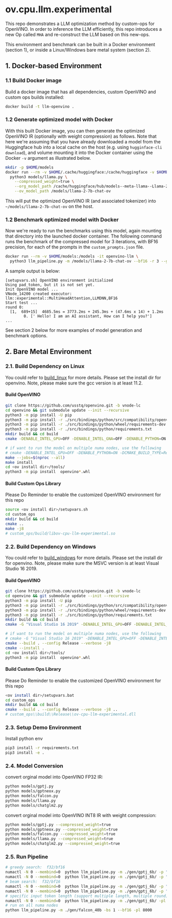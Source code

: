 # ov.cpu.llm.experimental
This repo demonstrates a LLM optimization method by custom-ops for OpenVINO. In order to inference the LLM efficiently, this repo introduces a new Op called `MHA` and re-construct the LLM based on this new-ops.

This environment and benchmark can be built in a Docker environment (section 1), or inside a Linux/Windows bare metal system (section 2).

## 1. Docker-based Environment

### 1.1 Build Docker image

Build a docker image that has all dependencies, custom OpenVINO and custom ops builds installed:

```bash
docker build -t llm-openvino .
```

### 1.2 Generate optimized model with Docker

With this built Docker image, you can then generate the optimized OpenVINO IR (optionally with weight compression) as follows. Note that here we're assuming that you have already downloaded a model from the Huggingface hub into a local cache on the host (e.g. using `hugginface-cli download`), and volume mounting it into the Docker container using the Docker `-v` argument as illustrated below.

```bash
mkdir -p $HOME/models
docker run --rm -v $HOME/.cache/huggingface:/cache/huggingface -v $HOME/models:/models -it openvino-llm \
  python3 models/llama.py \
    --compressed_weight=true \
    --org_model_path /cache/huggingface/hub/models--meta-llama--Llama-2-7b-chat-hf/snapshots/08751db2aca9bf2f7f80d2e516117a53d7450235 \
    --ov_model_path /models/llama-2-7b-chat-ov
```

This will put the optimized OpenVINO IR (and associated tokenizer) into `~/models/llama-2-7b-chat-ov` on the host. 

### 1.2 Benchmark optimized model with Docker

Now we're ready to run the benchmarks using this model, again mounting that directory into the launched docker container. The following command runs the benchmark of the compressed model for 3 iterations, with BF16 precision, for each of the prompts in the `custom_prompts.json` file. 

```bash
docker run --rm -v $HOME/models:/models -it openvino-llm \
  python3 llm_pipeline.py -m /models/llama-2-7b-chat-ov --bf16 -r 3 --greedy --prompts custom_prompts.json
```

A sample output is below:
```
[setupvars.sh] OpenVINO environment initialized
Using pad_token, but it is not set yet.
Init OpenVINO model ...
VNode_14200 created executor: llm::experimental::MultiHeadAttention,LLMDNN,BF16
Start test ...
round 0:
  [1,  689+15]  4685.5ms = 3773.2ms + 245.3ms + (47.6ms x 14) + 1.2ms
        0. [' Hello! I am an AI assistant, How can I help you?']
...
```

See section 2 below for more examples of model generation and benchmark options.

## 2. Bare Metal Environment

### 2.1. Build Dependency on Linux
You could refer to [build_linux](https://github.com/openvinotoolkit/openvino/blob/master/docs/dev/build_linux.md) for more details. Please set the install dir for openvino. Note, please make sure the gcc version is at least 11.2.

#### Build OpenVINO
```bash
git clone https://github.com/usstq/openvino.git -b vnode-lc
cd openvino && git submodule update --init --recursive 
python3 -m pip install -U pip 
python3 -m pip install -r ./src/bindings/python/src/compatibility/openvino/requirements-dev.txt
python3 -m pip install -r ./src/bindings/python/wheel/requirements-dev.txt
python3 -m pip install -r ./src/bindings/python/requirements.txt
mkdir build && cd build
cmake -DENABLE_INTEL_GPU=OFF -DENABLE_INTEL_GNA=OFF -DENABLE_PYTHON=ON -DCMAKE_BUILD_TYPE=Release -DCMAKE_INSTALL_PREFIX=<ov install dir> ..

# if want to run the model on multiple numa nodes, use the following
# cmake -DENABLE_INTEL_GPU=OFF -DENABLE_PYTHON=ON -DCMAKE_BUILD_TYPE=Release -DTHREADING=OMP -DCMAKE_INSTALL_PREFIX=<ov install dir> ..
make --jobs=$(nproc --all)
make install
cd <ov install dir>/tools/
python3 -m pip install  openvino*.whl

```
#### Build Custom Ops Library
Please Do Reminder to enable the customized OpenVINO environment for this repo
```bash
source <ov install dir>/setupvars.sh
cd custom_ops
mkdir build && cd build
cmake ..
make -j8
# custom_ops/build/libov-cpu-llm-experimental.so
```

### 2.2. Build Dependency on Windows
You could refer to [build_windows](https://github.com/openvinotoolkit/openvino/blob/master/docs/dev/build_windows.md) for more details. Please set the install dir for openvino. Note, please make sure the MSVC version is at least Visual Studio 16 2019.

#### Build OpenVINO
```bash
git clone https://github.com/usstq/openvino.git -b vnode-lc
cd openvino && git submodule update --init --recursive
python3 -m pip install -U pip
python3 -m pip install -r ./src/bindings/python/src/compatibility/openvino/requirements-dev.txt
python3 -m pip install -r ./src/bindings/python/wheel/requirements-dev.txt
python3 -m pip install -r ./src/bindings/python/requirements.txt
mkdir build && cd build
cmake -G "Visual Studio 16 2019" -DENABLE_INTEL_GPU=OFF -DENABLE_INTEL_GNA=OFF -DENABLE_PYTHON=ON -DCMAKE_BUILD_TYPE=Release -DCMAKE_INSTALL_PREFIX=<ov install dir> ..

# if want to run the model on multiple numa nodes, use the following
# cmake -G "Visual Studio 16 2019" -DENABLE_INTEL_GPU=OFF -DENABLE_INTEL_GNA=OFF -DENABLE_PYTHON=ON -DCMAKE_BUILD_TYPE=Release -DTHREADING=OMP -DCMAKE_INSTALL_PREFIX=<ov install dir> ..
cmake --build . --config Release --verbose -j8
cmake --install .
cd <ov install dir>/tools/
python3 -m pip install  openvino*.whl
```
#### Build Custom Ops Library
Please Do Reminder to enable the customized OpenVINO environment for this repo
```bash
<ov install dir>/setupvars.bat
cd custom_ops
mkdir build && cd build
cmake --build . --config Release --verbose -j8 ..
# custom_ops\\build\\Release\\ov-cpu-llm-experimental.dll
```

### 2.3. Setup Demo Environment
Install python env
```bash
pip3 install -r requirements.txt
pip3 install -e .
```

### 2.4. Model Conversion
convert orginal model into OpenVINO FP32 IR:

```bash
python models/gptj.py
python models/gptneox.py
python models/falcon.py
python models/llama.py
python models/chatglm2.py
```
convert orginal model into OpenVINO INT8 IR with weight compression:
```bash
python models/gptj.py --compressed_weight=true
python models/gptneox.py --compressed_weight=true
python models/falcon.py --compressed_weight=true
python models/llama.py --compressed_weight=true
python models/chatglm2.py --compressed_weight=true
```

### 2.5. Run Pipeline

```bash
# greedy search:  f32/bf16 
numactl -N 0 --membind=0  python llm_pipeline.py -m ./gen/gptj_6b/ -p "What's Oxygen?" -r 3 --greedy
numactl -N 0 --membind=0  python llm_pipeline.py -m ./gen/gptj_6b/ -p "What's Oxygen?" -r 3 --greedy --bf16
# beam search:  f32/bf16 
numactl -N 0 --membind=0  python llm_pipeline.py -m ./gen/gptj_6b/ -p "What's Oxygen?" -r 3
numactl -N 0 --membind=0  python llm_pipeline.py -m ./gen/gptj_6b/ -p "What's Oxygen?" -r 3 --bf16
# specific input token length (support multiple langth, multiple round)
numactl -N 0 --membind=0  python llm_pipeline.py -m ./gen/gptj_6b/ -pl 32 512 1024 2016 8192 -r 3 --bf16
# run on all numa nodes
python llm_pipeline.py -m ./gen/falcon_40b -bs 1 --bf16 -pl 8000
```

